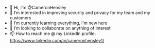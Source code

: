 - 👋 Hi, I’m @CameronHensley
- 👀 I’m interested in improving security and privacy for my team and my customers
- 🌱 I’m currently learning everything, I'm new here
- 💞️ I’m looking to collaborate on anything of interest
- 📫 How to reach me @ my LinkedIn profile: https://www.linkedin.com/in/cameronhensley1/

<!---
CameronHensley/CameronHensley is a ✨ special ✨ repository because its `README.md` (this file) appears on your GitHub profile.
You can click the Preview link to take a look at your changes.
--->
